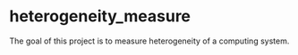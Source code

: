 # heterogeneity_measure
The goal of this project is to measure heterogeneity of a computing system.
